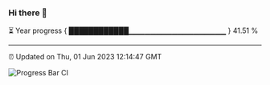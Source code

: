 ### Hi there 👋

⏳ Year progress { ████████████▁▁▁▁▁▁▁▁▁▁▁▁▁▁▁▁▁▁ } 41.51 %

---

⏰ Updated on Thu, 01 Jun 2023 12:14:47 GMT

![Progress Bar CI](https://github.com/Shyam-Makwana/GitHub-Actions-Demo/workflows/Progress%20Bar%20CI/badge.svg)
